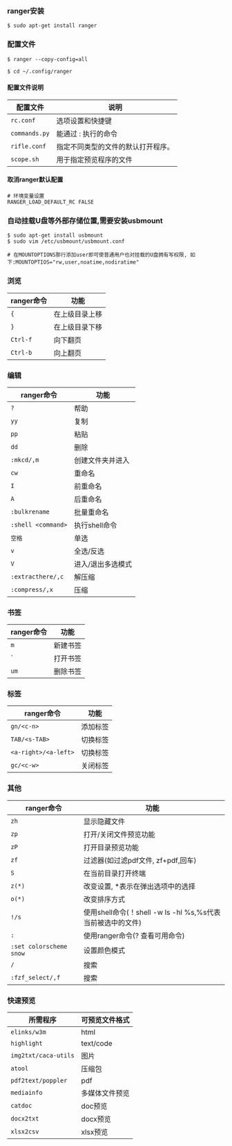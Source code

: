 ### ranger安装
```shell
$ sudo apt-get install ranger
```
### 配置文件
```shell
$ ranger --copy-config=all

$ cd ~/.config/ranger
```

#### 配置文件说明

|    配置文件    |               说明               |
| ------------- | ------------------------------- |
| `rc.conf`     | 选项设置和快捷键                  |
| `commands.py` | 能通过 : 执行的命令               |
| `rifle.conf`  | 指定不同类型的文件的默认打开程序。 |
| `scope.sh`    | 用于指定预览程序的文件            |

#### 取消ranger默认配置
```shell
# 环境变量设置
RANGER_LOAD_DEFAULT_RC FALSE
```

### 自动挂载U盘等外部存储位置,需要安装usbmount
```shell
$ sudo apt-get install usbmount
$ sudo vim /etc/usbmount/usbmount.conf

# 在MOUNTOPTIONS那行添加user即可使普通用户也对挂载的U盘拥有写权限, 如下:MOUNTOPTIOS="rw,user,noatime,nodiratime"
```

### 浏览

| ranger命令 |     功能      |
| ---------- | ------------- |
| `{`        | 在上级目录上移 |
| `}`        | 在上级目录下移 |
| `Ctrl-f`   | 向下翻页       |
| `Ctrl-b `  | 向上翻页       |


### 编辑

|     ranger命令      |       功能       |
| ------------------ | ---------------- |
| `?`                | 帮助             |
| `yy`               | 复制             |
| `pp`               | 粘贴             |
| `dd`               | 删除             |
| `:mkcd/,m`         | 创建文件夹并进入  |
| `cw`               | 重命名           |
| `I`                | 前重命名          |
| `A`                | 后重命名          |
| `:bulkrename`      | 批量重命名        |
| `:shell <command>` | 执行shell命令     |
| `空格`              | 单选             |
| `v`                | 全选/反选         |
| `V`                | 进入/退出多选模式 |
| `:extracthere/,c`  | 解压缩           |
| `:compress/,x`     | 压缩             |

### 书签

| ranger命令 |   功能   |
| ---------- | -------- |
| `m`        | 新建书签 |
| \`         | 打开书签 |
| `um`       | 删除书签 |

### 标签

|      ranger命令       |   功能   |
| -------------------- | -------- |
| `gn/<c-n>`           | 添加标签 |
| `TAB/<s-TAB>`        | 切换标签 |
| `<a-right>/<a-left>` | 切换标签 |
| `gc/<c-w>`           | 关闭标签 |


### 其他

|        ranger命令        |                           功能                           |
| ----------------------- | -------------------------------------------------------- |
| `zh`                    | 显示隐藏文件                                              |
| `zp`                    | 打开/关闭文件预览功能                                     |
| `zP`                    | 打开目录预览功能                                          |
| `zf`                    | 过滤器(如过滤pdf文件, zf+pdf,回车)                        |
| `S`                     | 在当前目录打开终端                                        |
| `z(*)`                  | 改变设置, *表示在弹出选项中的选择                          |
| `o(*)`                  | 改变排序方式                                              |
| `!/s `                  | 使用shell命令(！shell -w ls -hl %s,%s代表当前被选中的文件) |
| `:`                     | 使用ranger命令(? 查看可用命令)                            |
| `:set colorscheme snow` | 设置颜色模式                                              |
| `/`                     | 搜索                                                     |
| `:fzf_select/,f`        | 搜索                                                     |

### 快速预览

|       所需程序        | 可预览文件格式 |
| -------------------- | ------------- |
| `elinks/w3m`         | html          |
| `highlight`          | text/code     |
| `img2txt/caca-utils` | 图片          |
| `atool`              | 压缩包         |
| `pdf2text/poppler`   | pdf           |
| `mediainfo`          | 多媒体文件预览 |
| `catdoc`             | doc预览       |
| `docx2txt`           | docx预览      |
| `xlsx2csv`           | xlsx预览      |
